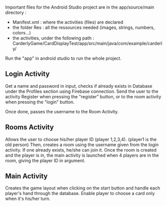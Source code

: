Important files for the Android Studio project are in the app/source/main directory :
- Manifest.xml : where the activities (files) are declared
- the folder Res : all the ressources needed (images, strings, numbers, colors...)
- the activities, under the following path : CarderlyGame/CardDisplayTest/app/src/main/java/com/example/carderly/

Run the "app" in android studio to run the whole project.

## Login Activity
Get a name and password in input, checks if already exists in Database under the Profiles section using Firebase connection. 
Send the user to the activity Register when pressing the "register" button, or to the room activity when pressing the "login" button.

Once done, passes the username to the Room Activity.

## Rooms Activity
Allows the user to choose his/her player ID (player 1,2,3,4).  (player1 is the old person)
Then, creates a room using the username given from the login activity. If one already exists, he/she can join it. 
Once the room is created and the player is in, the main activity is launched when 4 players are in the room, giving the player ID in argument.

## Main Activity
Creates the game layout when clicking on the start button and handle each player's hand through the database. Enable player to choose a card only when it's his/her turn.
